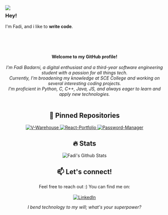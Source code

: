<img align="left" src="https://orhun.dev/img/crow.png">

### Hey!

I'm Fadi, and i like to **write code**.

<br>
<br>
<br>


<p align="center">
    <b>Welcome to my GitHub profile!</b><br><br>
    <i>
        I'm Fadi Badarni, a digital enthusiast and a third-year software engineering student with a passion for all things tech.<br>
        Currently, I'm broadening my knowledge at SCE College and working on several interesting coding projects.<br>
        I'm proficient in Python, C, C++, Java, JS, and always eager to learn and apply new technologies.<br>
    </i><br>
</p>

<h2 align="center">📌 Pinned Repositories </h2>
<p align="center">
    <a href="https://github.com/FadiBadarni/V-Warehouse">
      <img src="https://github-readme-stats.vercel.app/api/pin/?username=FadiBadarni&repo=V-Warehouse&theme=tokyonight" alt="V-Warehouse">
    </a>
    <a href="https://github.com/FadiBadarni/React-Portfolio">
      <img src="https://github-readme-stats.vercel.app/api/pin/?username=FadiBadarni&repo=React-Portfolio&theme=tokyonight" alt="React-Portfolio">
    </a>
        <a href="https://github.com/FadiBadarni/Password-Manager">
      <img src="https://github-readme-stats.vercel.app/api/pin/?username=FadiBadarni&repo=Password-Manager&theme=tokyonight" alt="Password-Manager">
    </a>
</p>

<h2 align="center">🔥 Stats</h2>
<p align="center">
  <a>
    <img src="https://github-readme-streak-stats.herokuapp.com/?user=FadiBadarni&hide_border=true&card_width=338&theme=tokyonight" alt="Fadi's Github Stats" />
  </a>

</p>



<h2 align="center">📫 Let's connect!</h2>
<p align="center">
    Feel free to reach out :) You can find me on:<br><br>
    <a href="https://www.linkedin.com/in/fadibadarni/">
        <img src="https://img.shields.io/badge/LinkedIn-0077B5?style=for-the-badge&logo=linkedin&logoColor=white" alt="LinkedIn">
    </a><br>
</p>

<p align="center">
    <i>
        I bend technology to my will; what's your superpower?
    </i>
</p>
